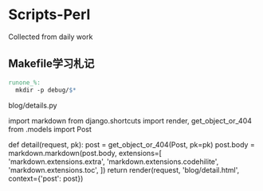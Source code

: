 # Scripts-Perl
Collected from daily work



## Makefile学习札记

```makefile
runone_%:
  mkdir -p debug/$*
```

blog/details.py

import markdown
from django.shortcuts import render, get_object_or_404
from .models import Post

def detail(request, pk):
    post = get_object_or_404(Post, pk=pk)
    post.body = markdown.markdown(post.body,
                                  extensions=[
                                     'markdown.extensions.extra',
                                     'markdown.extensions.codehilite',
                                     'markdown.extensions.toc',
                                  ])
    return render(request, 'blog/detail.html', context={'post': post})
